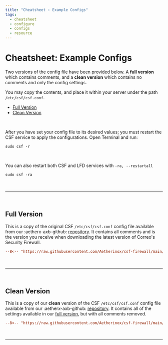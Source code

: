 ```yaml
---
title: "Cheatsheet › Example Configs"
tags:
  - cheatsheet
  - configure
  - configs
  - resource
---
```


# Cheatsheet: Example Configs <!-- omit from toc -->

Two versions of the config file have been provided below. A **full version** which contains comments, and a **clean version** which contains no comments and only the config settings. 

You may copy the contents, and place it within your server under the path `/etc/csf/csf.conf`.

- [Full Version](#full-version)
- [Clean Version](#clean-version)

<br />

After you have set your config file to its desired values; you must restart the CSF service to apply the configurations. Open Terminal and run:

```shell
sudo csf -r
```

<br />

You can also restart both CSF and LFD services with `-ra, --restartall`

```shell
sudo csf -ra
```

<br />

---

<br />

## Full Version

This is a copy of the original CSF `/etc/csf/csf.conf` config file available from our :aetherx-axb-github: [repository](https://github.com/Aetherinox/csf-firewall). It contains all comments and is the version you receive when downloading the latest version of Correo's Security Firewall.

```ini
--8<-- "https://raw.githubusercontent.com/Aetherinox/csf-firewall/main/extras/example_configs/etc/csf/csf.conf"
```

<br />

---

<br />

## Clean Version

This is a copy of our **clean** version of the CSF `/etc/csf/csf.conf` config file available from our :aetherx-axb-github: [repository](https://github.com/Aetherinox/csf-firewall). It contains all of the settings available in our [full version](#full-version), but with all comments removed.

```ini
--8<-- "https://raw.githubusercontent.com/Aetherinox/csf-firewall/main/extras/example_configs/etc/csf/csf.conf.clean"
```


<br />

---

<br />
